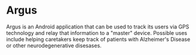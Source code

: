 # Argus
Argus is an Android application that can be used to track its users via GPS technology and relay that information to a "master" device. Possible uses include helping caretakers keep track of patients with Alzheimer's Disease or other neurodegenerative disesases. 
